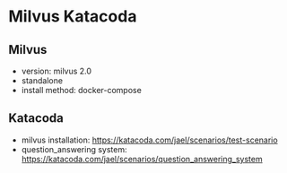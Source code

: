 # Milvus Katacoda
## Milvus
- version: milvus 2.0
- standalone
- install method: docker-compose
## Katacoda
- milvus installation: https://katacoda.com/jael/scenarios/test-scenario
- question_answering system: https://katacoda.com/jael/scenarios/question_answering_system
